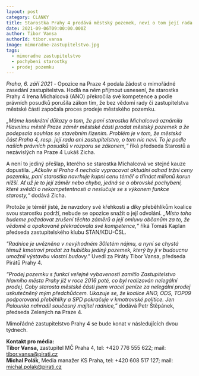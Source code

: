 ```yaml
---
layout: post
category: CLANKY
title: Starostka Prahy 4 prodává městský pozemek, neví o tom její rada ani zastupitelstvo
date: 2021-09-06T09:00:00.000Z
author: Tibor Vansa
authorId: tibor.vansa
image: mimoradne-zastupitelstvo.jpg
tags:
  - mimoradne zastupitelstvo
  - pochybeni starostky
  - prodej pozemku
---
```


*Praha, 6. září 2021* - Opozice na Praze 4 podala žádost o mimořádné zasedání zastupitelstva. Hodlá na něm přijmout usnesení, že starostka Prahy 4 Irena Michalcová (ANO) překročila své kompetence a podle právních posudků porušila zákon tím, že bez vědomí rady či zastupitelstva městské části započala proces prodeje městského pozemku.

*„Máme konkrétní důkazy o tom, že paní starostka Michalcová oznámila Hlavnímu městě Praze záměr městské části prodat městský pozemek a že podepsala souhlas se stavebním řízením. Problém je v tom, že městská část Praha 4, resp. její rada ani zastupitelstvo, o tom nic neví. To je podle našich právních posudků v rozporu se zákonem,“* říká předseda Starostů a nezávislých na Praze 4 Lukáš Zicha.

A není to jediný přešlap, kterého se starostka Michalcová ve stejné kauze dopustila. *„Ačkoliv si Praha 4 nechala vypracovat aktuální odhad tržní ceny pozemku, paní starostka navrhuje kupní cenu téměř o třináct milionů korun nižší. Ať už je to její záměr nebo chyba, jedná se o obrovské pochybení, které svědčí o nekompetentnosti a neslučuje se s výkonem funkce starosty,“* dodává Zicha.

Protože je téměř jisté, že navzdory své křehkosti a díky přeběhlíkům koalice svou starostku podrží, nebude se opozice snažit o její odvolání. *„Místo toho budeme požadovat zrušení těchto záměrů a její omluvu občanům za to, že vědomě a opakovaně překračovala své kompetence,“* říká Tomáš Kaplan předseda zastupitelského klubu STAN/KDU-ČSL.

*"Radnice je uvězněna v nevýhodném 30letém nájmu, a nyní se chystá témuž kmotrovi prodat za hubičku jediný pozemek, který by jí v budoucnu umožnil výstavbu vlastní budovy."* Uvedl za Piráty Tibor Vansa, předseda Pirátů Prahy 4.

*“Prodej pozemku s funkcí veřejné vybavenosti zamítlo Zastupitelstvo hlavního města Prahy již v roce 2016 poté, co byl realizován nelegální prodej. Coby starosta městské části jsem vracel peníze za nelegální prodej uskutečněný mým předchůdcem. Ukazuje se, že koalice ANO, ODS, TOP09 podporovaná přeběhlíky a SPD pokračuje v kmotrovské politice. Jen Palounka nahradil současný majitel radnice,”* dodává Petr Štěpánek, předseda Zelených na Praze 4.

Mimořádné zastupitelstvo Prahy 4 se bude konat v následujících dvou týdnech.

**Kontakt pro média:**<br>
**Tibor Vansa,** zastupitel MČ Praha 4, tel: +420 776 555 622; mail: tibor.vansa@pirati.cz<br>
**Michal Polák**, Media manažer KS Praha, tel: +420 608 517 127; mail: michal.polak@pirati.cz<br>
